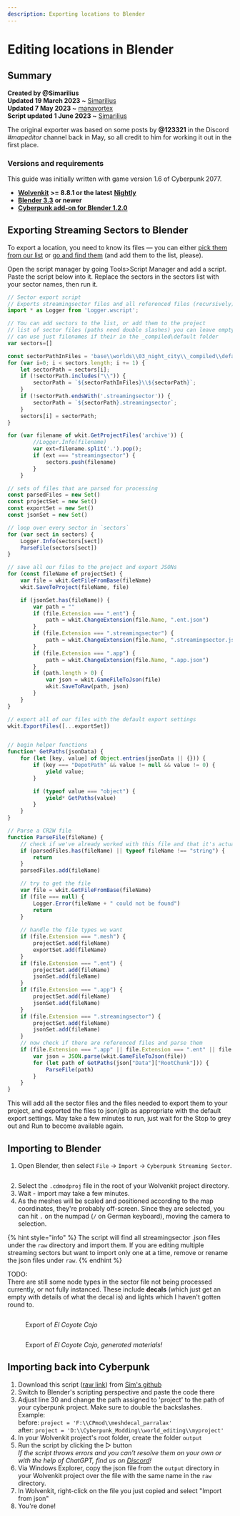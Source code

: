 ```yaml
---
description: Exporting locations to Blender
---
```


# Editing locations in Blender

## Summary

**Created by @Simarilius** \
**Updated 19 March 2023 \~** [Simarilius](http://localhost:5000/u/G2MqNkfgTlQ1R3G4B5s6WefLjdy2 "mention")\
**Updated 7 May 2023 \~** [manavortex](http://localhost:5000/u/NfZBoxGegfUqB33J9HXuCs6PVaC3 "mention")\
**Script updated 1 June 2023 \~** [Simarilius](http://localhost:5000/u/G2MqNkfgTlQ1R3G4B5s6WefLjdy2 "mention")

The original exporter was based on some posts by **@123321** in the Discord _#mapeditor_ channel back in May, so all credit to him for working it out in the first place.

### Versions and requirements

This guide was initially written with game version 1.6 of Cyberpunk 2077.

* [**Wolvenkit**](https://github.com/WolvenKit/WolvenKit) **>= 8.8.1 or the latest** [**Nightly**](https://github.com/WolvenKit/WolvenKit-nightly-releases/releases)
* [**Blender 3.3**](https://www.blender.org/) **or newer**
* [**Cyberpunk add-on for Blender 1.2.0**](https://github.com/WolvenKit/Cyberpunk-Blender-add-on/releases)

## Exporting Streaming Sectors to Blender

To export a location, you need to know its files — you can either [pick them from our list](interesting-sectors.md) or [go and find them](../../guides/modding-community/exporting-streaming-sectors-to-blender/finding-a-specific-sector.md) (and add them to the list, please).

Open the script manager by going Tools>Script Manager and add a script. Paste the script below into it. Replace the sectors in the sectors list with your sector names, then run it.&#x20;

```javascript
// Sector export script
// Exports streamingsector files and all referenced files (recursively)
import * as Logger from 'Logger.wscript';

// You can add sectors to the list, or add them to the project 
// list of sector files (paths need double slashes) you can leave empty if in project
// can use just filenames if their in the _compiled\default folder
var sectors=[]

const sectorPathInFiles = 'base\\worlds\\03_night_city\\_compiled\\default';
for (var i=0; i < sectors.length; i += 1) {
	let sectorPath = sectors[i];
	if (!sectorPath.includes("\\")) {
		sectorPath = `${sectorPathInFiles}\\${sectorPath}`;		
	}
	if (!sectorPath.endsWith('.streamingsector')) {
		sectorPath = `${sectorPath}.streamingsector`;
	}
	sectors[i] = sectorPath;
}

for (var filename of wkit.GetProjectFiles('archive')) {
        //Logger.Info(filename)
        var ext=filename.split('.').pop();
        if (ext === "streamingsector") {
            sectors.push(filename)
        }
    }

// sets of files that are parsed for processing
const parsedFiles = new Set()
const projectSet = new Set()
const exportSet = new Set()
const jsonSet = new Set()

// loop over every sector in `sectors`
for (var sect in sectors) {
    Logger.Info(sectors[sect])
    ParseFile(sectors[sect])
}

// save all our files to the project and export JSONs
for (const fileName of projectSet) {
    var file = wkit.GetFileFromBase(fileName)
    wkit.SaveToProject(fileName, file)

    if (jsonSet.has(fileName)) {
        var path = ""
        if (file.Extension === ".ent") {
            path = wkit.ChangeExtension(file.Name, ".ent.json")
        }
        if (file.Extension === ".streamingsector") {
            path = wkit.ChangeExtension(file.Name, ".streamingsector.json")
        }
        if (file.Extension === ".app") {
            path = wkit.ChangeExtension(file.Name, ".app.json")
        }
        if (path.length > 0) {
            var json = wkit.GameFileToJson(file)
            wkit.SaveToRaw(path, json)
        }
    }
}

// export all of our files with the default export settings
wkit.ExportFiles([...exportSet])


// begin helper functions
function* GetPaths(jsonData) {
    for (let [key, value] of Object.entries(jsonData || {})) {
        if (key === "DepotPath" && value != null && value != 0) {
            yield value;
        }

        if (typeof value === "object") {
            yield* GetPaths(value)
        }
    }
}

// Parse a CR2W file
function ParseFile(fileName) {
    // check if we've already worked with this file and that it's actually a string
    if (parsedFiles.has(fileName) || typeof fileName !== "string") {
        return
    }
    parsedFiles.add(fileName)

    // try to get the file
    var file = wkit.GetFileFromBase(fileName)
    if (file === null) {
        Logger.Error(fileName + " could not be found")
        return
    }
    
    // handle the file types we want
    if (file.Extension === ".mesh") {
        projectSet.add(fileName)
        exportSet.add(fileName)
    }
    if (file.Extension === ".ent") {
        projectSet.add(fileName)
        jsonSet.add(fileName)
    }
    if (file.Extension === ".app") {
        projectSet.add(fileName)
        jsonSet.add(fileName)
    }
    if (file.Extension === ".streamingsector") {
        projectSet.add(fileName)
        jsonSet.add(fileName)
    }
    // now check if there are referenced files and parse them
    if (file.Extension === ".app" || file.Extension === ".ent" || file.Extension === ".mesh" || file.Extension === ".streamingsector" ){
	    var json = JSON.parse(wkit.GameFileToJson(file))
	    for (let path of GetPaths(json["Data"]["RootChunk"])) {
	        ParseFile(path)
	    }
	}
}
```

This will add all the sector files and the files needed to export them to your project, and exported the files to json/glb as appropriate with the default export settings. May take a few minutes to run, just wait for the Stop to grey out and Run to become available again.

## Importing to Blender

1. Open Blender, then select `File` -> `Import` -> `Cyberpunk Streaming Sector`.

<figure><img src="../../.gitbook/assets/SSector_Import_1.png" alt=""><figcaption></figcaption></figure>

2. Select the `.cdmodproj` file in the root of your Wolvenkit project directory.
3. Wait - import may take a few minutes.
4. As the meshes will be scaled and positioned according to the map coordinates, they're probably off-screen. Since they are selected, you can hit `.` on the numpad (`/` on German keyboard), moving the camera to selection.

{% hint style="info" %}
The script will find all streamingsector .json files under the `raw` directory and import them. If you are editing multiple streaming sectors but want to import only one at a time, remove or rename the json files under `raw`.
{% endhint %}

TODO: \
There are still some node types in the sector file not being processed currently, or not fully instanced. These include **decals** (which just get an empty with details of what the decal is) and lights which I haven't gotten round to.&#x20;

<figure><img src="../../.gitbook/assets/El_Coyote_latest.png" alt=""><figcaption><p>Export of <em>El Coyote Cojo</em></p></figcaption></figure>

<figure><img src="../../.gitbook/assets/El_Coyote_latest_shaded.png" alt=""><figcaption><p>Export of <em>El Coyote Cojo, generated materials!</em></p></figcaption></figure>

## Importing back into Cyberpunk

1. Download this script ([raw link](https://raw.githubusercontent.com/Simarilius-uk/CP2077\_BlenderScripts/main/export\_to\_JSONs.py)) from [Sim's github](https://github.com/Simarilius-uk/CP2077\_BlenderScripts/blob/main/export\_to\_JSONs.py)&#x20;
2. Switch to Blender's scripting perspective and paste the code there
3. Adjust line 30 and change the path assigned to 'project' to the path of your cyberpunk project. Make sure to double the backslashes.\
   Example: \
   before:  `project = 'F:\\CPmod\\meshdecal_parralax'`\
   after:     `project = 'D:\\Cyberpunk_Modding\\world_editing\\myproject'`
4. In your Wolvenkit project's root folder, create the folder `output`
5. Run the script by clicking the ▷ button\
   _If the script throws errors and you can't resolve them on your own or with the help of ChatGPT, find us on_ [_Discord_](https://discord.gg/redmodding)_!_
6. Via Windows Explorer, copy the json file from the `output` directory in your Wolvenkit project over the file with the same name in the `raw` directory.
7. In Wolvenkit, right-click on the file you just copied and select "Import from json"
8. You're done!





